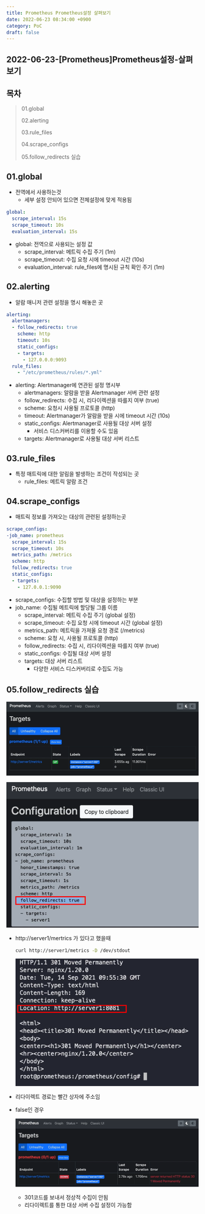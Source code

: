```yaml
---
title: Prometheus Prometheus설정 살펴보기
date: 2022-06-23 08:34:00 +0900
category: PoC
draft: false
---
```


## 2022-06-23-[Prometheus]Prometheus설정-살펴보기

## 목차

>01.global
>
>02.alerting
>
>03.rule_files
>
>04.scrape_configs
>
>05.follow_redirects 실습

## 01.global

- 전역에서 사용하는것
  - 세부 설정 안되어 있으면 전체설정에 맞게 적용됨

```yml
global:
  scrape_interval: 15s
  scrape_timeout: 10s
  evaluation_interval: 15s
```

- global: 전역으로 사용되는 설정 값
  - scrape_interval: 메트릭 수집 주기 (1m)
  - scrape_timeout: 수집 요청 시에 timeout 시간 (10s)
  - evaluation_interval: rule_files에 명시된 규칙 확인 주기 (1m)

## 02.alerting

- 알람 매니저 관련 설정을 명시 해놓은 곳

```yml
alerting:
  alertmanagers:
  - follow_redirects: true
    scheme: http
    timeout: 10s
    static_configs:
    - targets:
      - 127.0.0.0:9093
  rule_files:
    - "/etc/prometheus/rules/*.yml"
```

- alerting: Alertmanager에 연관된 설정 명시부
  - alertmanagers: 알람을 받을 Alertmanager 서버 관련 설정
  - follow_redirects: 수집 시, 리다이렉션을 따를지 여부 (true)
  - scheme: 요청시 사용될 프로토콜 (http)
  - timeout: Alertmanager가 알람을 받을 시에 timeout 시간 (10s)
  - static_configs: Alertmanager로 사용될 대상 서버 설정
    - 서비스 디스커버리를 이용할 수도 있음
  - targets: Alertmanager로 사용될 대상 서버 리스트

## 03.rule_files

- 특정 매트릭에 대한 알림을 발생하는 조건이 작성되는 곳
  - rule_files: 메트릭 알람 조건

## 04.scrape_configs

- 매트릭 정보를 가져오는 대상의 관련된 설정하는곳

```yml
scrape_configs:
-job_name: prometheus
  scrape_interval: 15s
  scrape_timeout: 10s
  metrics_path: /metrics
  scheme: http
  follow_redirects: true
  static_configs:
  - targets:
    - 127.0.0.1:9090
```

- scrape_configs: 수집할 방법 및 대상을 설정하는 부분
- job_name: 수집될 메트릭에 할당될 그룹 이름
  - scrape_interval: 메트릭 수집 주기 (global 설정)
  - scrape_timeout: 수집 요청 시에 timeout 시간 (global 설정)
  - metrics_path: 메트릭을 가져올 요청 경로 (/metrics)
  -  scheme: 요청 시, 사용될 프로토콜 (http)
  - follow_redirects: 수집 시, 리다이렉션을 따를지 여부 (true)
  - static_configs: 수집될 대상 서버 설정
  - targets: 대상 서버 리스트
    - 다양한 서비스 디스커버리로 수집도 가능

## 05.follow_redirects 실습

![image-20220623090209242](../../assets/img/post/2022-06-23-[Prometheus]Prometheus설정-살펴보기/image-20220623090209242.png)

![image-20220623090341185](../../assets/img/post/2022-06-23-[Prometheus]Prometheus설정-살펴보기/image-20220623090341185.png)

- http://server1/mertrics 가 있다고 했을때

  ```sh
  curl http://server1/metrics -D /dev/stdout
  ```

  ![image-20220623090245577](../../assets/img/post/2022-06-23-[Prometheus]Prometheus설정-살펴보기/image-20220623090245577.png)

- 리다이렉트 경로는 빨간 상자에 주소임

- false인 경우

  ![image-20220623090422920](../../assets/img/post/2022-06-23-[Prometheus]Prometheus설정-살펴보기/image-20220623090422920.png)

  - 301코드를 보내서 정상적 수집이 안됨
  - 리다이렉트를 통한 대상 서버 수집 설정이 가능함

  